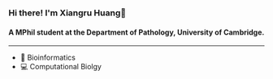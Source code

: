 ### Hi there! I'm Xiangru Huang👋

#### A MPhil student at the Department of Pathology, University of Cambridge. 

---

- 🔬 Bioinformatics
- 💻 Computational Biolgy

